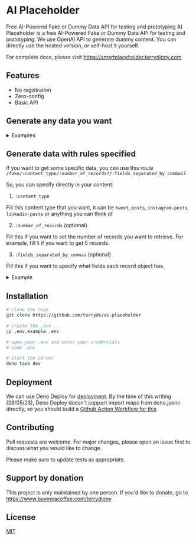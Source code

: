 # AI Placeholder

Free AI-Powered Fake or Dummy Data API for testing and prototyping
AI Placeholder is a free AI-Powered Fake or Dummy Data API for testing and prototyping.
We use OpenAI API to generate dummy content.
You can directly use the hosted version, or self-host it yourself.

For complete docs, please visit https://smartplaceholder.terrydjony.com

## Features
- No registration
- Zero-config
- Basic API

## Generate any data you want

<details>
<summary>Examples</summary>

### List of forum users
#### Request
```js
fetch('https://aiplaceholder.terrydjony.com/forum/users')
    .then(response => response.json())
    .then(json => console.log(json))
```
#### Response
```json
{
"users": [
    {
        "id": 1,
        "username": "johndoe",
        "name": "John Doe",
        "email": "johndoe@example.com",
        "avatar": "https://picsum.photos/200"
    },
    {
        "id": 2,
        "username": "janedoe",
        "name": "Jane Doe",
        "email": "janedoe@example.com",
        "avatar": "https://picsum.photos/200"
    },
    {
        "id": 3,
        "username": "bobsmith",
        "name": "Bob Smith",
        "email": "bobsmith@example.com",
        "avatar": "https://picsum.photos/200"
    }
]
}
```
### List of CRM sales deals with deal size more than 10K
#### Request
```js
fetch('https://aiplaceholder.terrydjony.com/crm/deals?amount_greater_than=10000&limit=3&project=marketing')
    .then(response => response.json())
    .then(json => console.log(json))
```
#### Response
```json
{
    "deals": [
        {
            "id": 1,
            "project": "marketing",
            "deal_owner": "Alice",
            "amount": 15000,
            "closed_date": "2020-07-01"
        },
        {
            "id": 2,
            "project": "marketing",
            "deal_owner": "Bob",
            "amount": 20000,
            "closed_date": "2020-06-28"
        },
        {
            "id": 3,
            "project": "marketing",
            "deal_owner": "Charlie",
            "amount": 12000,
            "closed_date": "2020-07-02"
        }
    ]
}
```
### List of products from marketplace sorted by price
#### Request
```js
fetch('https://aiplaceholder.terrydjony.com/products?marketplace=amazon&price_greater_than=20&views_greater_than=1000&sort_by=price&sort_order=desc')
      .then(response => response.json())
      .then(json => console.log(json))
```
#### Response
```json
{
    "products": [
        {
            "id": 456,
            "name": "Wireless Earbuds",
            "description": "Listen to your music on the go with these high-quality wireless earbuds.",
            "price": 35.99,
            "views": 1500,
            "image": "https://picsum.photos/200"
        },
        {
            "id": 123,
            "name": "Smartwatch",
            "description": "Stay connected with this sleek and stylish smartwatch.",
            "price": 25.99,
            "views": 2000,
            "image": "https://picsum.photos/200"
        },
        {
            "id": 789,
            "name": "Bluetooth Speaker",
            "description": "Get the party started with this powerful Bluetooth speaker.",
            "price": 22.49,
            "views": 1200,
            "image": "https://picsum.photos/200"
        }
    ]
}
```

</details>


## Generate data with rules specified

If you want to get some specific data, you can use this route  
`/fake/:content_type/:number_of_records?/:fields_separated_by_commas?`

So, you can specify directly in your content:
1. `:content_type`
  
Fill this content type that you want, it can be `tweet`, `posts`, `instagram-posts`, `linkedin-posts` or anything you can think of

2. `:number_of_records` (optional)
  
Fill this if you want to set the number of records you want to retrieve. For example, fill `5` if you want to get 5 records.

3. `:fields_separated_by_commas` (optional)
  
Fill this if you want to specify what fields each record object has.

<details>
<summary>Example</summary>

### Without query strings
#### Request
```js
fetch('https://aiplaceholder.terrydjony.com/fake/tweets/3/id,datetime,username,full_name,tweet,num_likes')
      .then(response => response.json())
      .then(json => console.log(json))
```

#### Response

```json
{
    "tweets": [
        {
            "id": 1,
            "datetime": "2020-07-01T10:30:00Z",
            "username": "johndoe",
            "full_name": "John Doe",
            "tweet": "Just had the best cup of coffee ever! ☕️",
            "num_likes": 10
        },
        {
            "id": 2,
            "datetime": "2020-07-02T15:45:00Z",
            "username": "johndoe",
            "full_name": "John Doe",
            "tweet": "Excited to be starting a new project today! 🚀",
            "num_likes": 12
        },
        {
            "id": 3,
            "datetime": "2020-07-03T20:00:00Z",
            "username": "johndoe",
            "full_name": "John Doe",
            "tweet": "Had a great workout at the gym today! Feeling pumped! 💪",
            "num_likes": 15
        }
    ]
}
```

### With imaginary query strings

#### Request
fetch('https://aiplaceholder.terrydjony.com/fake/users/3/id,username,full_name?sort_by=username&sort_order=asc')
      .then(response => response.json())
      .then(json => console.log(json))

#### Response
```json
{
    "users": [
        {
            "id": 1,
            "username": "jdoe",
            "full_name": "John Doe"
        },
        {
            "id": 3,
            "username": "msmith",
            "full_name": "Mary Smith"
        },
        {
            "id": 2,
            "username": "rjohnson",
            "full_name": "Robert Johnson"
        }
    ]
}
```


</details>


## Installation


```bash
# clone the repo
git clone https://github.com/terryds/ai-placeholder

# create the .env
cp .env.example .env

# open your .env and enter your credentials
# code .env

# start the server
deno task dev
```

## Deployment

We can use Deno Deploy for [deployment](https://deno.com/deploy/docs/how-to-deploy).
By the time of this writing (28/05/23), Deno Deploy doesn't support import maps from deno.jsonc directly, so you should build a [Github Action Workflow for this](https://github.com/denoland/deployctl/blob/main/action/README.md)

## Contributing

Pull requests are welcome. For major changes, please open an issue first
to discuss what you would like to change.

Please make sure to update tests as appropriate.

## Support by donation

This project is only maintained by one person. If you'd like to donate, go to https://www.buymeacoffee.com/terrydjony

## License

[MIT](https://choosealicense.com/licenses/mit/)